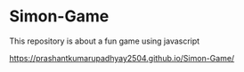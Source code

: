 # Simon-Game
This repository is about a fun game using javascript


https://prashantkumarupadhyay2504.github.io/Simon-Game/
